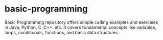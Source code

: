 # basic-programming
Basic Programming repository offers simple coding examples and exercises in Java, Python, C ,C++. etc. It covers fundamental concepts like variables, loops, conditionals, functions, and basic data structures.
